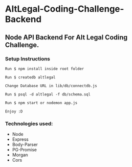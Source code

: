# AltLegal-Coding-Challenge-Backend

Node API Backend For Alt Legal Coding Challenge.
------------
### Setup Instructions
`Run $ npm install inside root folder`

`Run $ createdb altlegal`

`Change Database URL in lib/db/connectdb.js`

`Run $ psql -d altlegal -f db/schema.sql`

`Run $ npm start or nodemon app.js`

`Enjoy :D`

### Technologies used:
- Node
- Express
- Body-Parser
- PG-Promise
- Morgan
- Cors

